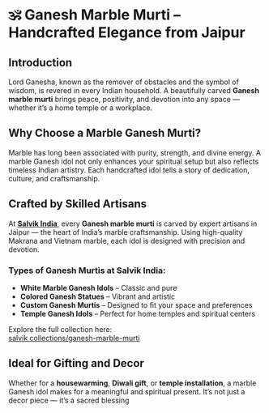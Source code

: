 # 🕉️ Ganesh Marble Murti – Handcrafted Elegance from Jaipur

## Introduction
Lord Ganesha, known as the remover of obstacles and the symbol of wisdom, is revered in every Indian household. A beautifully carved **Ganesh marble murti** brings peace, positivity, and devotion into any space — whether it’s a home temple or a workplace.

## Why Choose a Marble Ganesh Murti?
Marble has long been associated with purity, strength, and divine energy. A marble Ganesh idol not only enhances your spiritual setup but also reflects timeless Indian artistry. Each handcrafted idol tells a story of dedication, culture, and craftsmanship.

## Crafted by Skilled Artisans
At **[Salvik India](https://www.salvik.in/)**, every **Ganesh marble murti** is carved by expert artisans in Jaipur — the heart of India’s marble craftsmanship. Using high-quality Makrana and Vietnam marble, each idol is designed with precision and devotion.

### Types of Ganesh Murtis at Salvik India:
- **White Marble Ganesh Idols** – Classic and pure
- **Colored Ganesh Statues** – Vibrant and artistic
- **Custom Ganesh Murtis** – Designed to fit your space and preferences
- **Temple Ganesh Idols** – Perfect for home temples and spiritual centers

Explore the full collection here:  
 [salvik collections/ganesh-marble-murti](https://www.salvik.in/collections/marble-ganesh-ji-statue/)

## Ideal for Gifting and Decor
Whether for a **housewarming**, **Diwali gift**, or **temple installation**, a marble Ganesh idol makes for a meaningful and spiritual present. It’s not just a decor piece — it’s a sacred blessing

